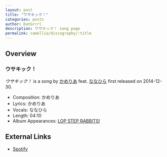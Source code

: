 ```yaml
---
layout: post
title: "ウサキック！"
categories: posts
author: KatGrrrl
description: ウサキック！ song page
permalink: camellia/discography/:title
---
```


## Overview

### ウサキック！

*ウサキック！* is a song by [かめりあ](<{% link postsWiki/_posts/2023-12-10-camellia.md %}>) feat. [ななひら](#) first released on 2014-12-30.

* Composition: かめりあ
* Lyrics: かめりあ
* Vocals: ななひら
* Length: 04:10
* Album Appearances: [LOP STEP RABBITS!](<{% link postsInclude/_posts/camellia/albums/LOP-STEP-RABBITS!/2023-12-06-LOP-STEP-RABBITS!.md %}>)

## External Links

* [Spotify](https://open.spotify.com/track/6IYornhrZuLNH3imca0MTr?si=0a962387c3704100)

